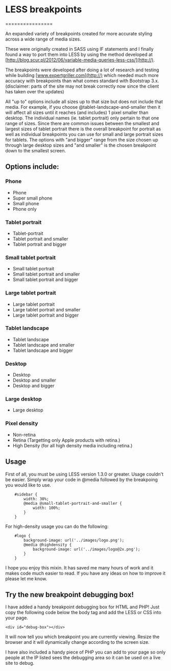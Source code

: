 # LESS breakpoints
================

An expanded variety of breakpoints created for more accurate styling across a wide range of media sizes.

These were originally created in SASS using IF statements and I finally found a way to port them into LESS by using the method developed at [http://blog.scur.pl/2012/06/variable-media-queries-less-css/](http://).

The breakpoints were developed after doing a lot of research and testing while building [www.expertgriller.com](http://) which needed much more accuracy with breakpoints than what comes standard with Bootstrap 3.x. (disclaimer: parts of the site may not break correctly now since the client has taken over the updates)

All "up to" options include all sizes up to that size but does not include that media. For example, if you choose @tablet-landscape-and-smaller then it will affect all sizes until it reaches (and includes) 1 pixel smaller than desktop. The individual names (ie. tablet portrait) only pertain to that one range of sizes. Since there are common issues between the smallest and largest sizes of tablet portrait there is the overall breakpoint for portrait as well as individual breakpoints you can use for small and large portrait sizes for tablets. The options with "and bigger" range from the size chosen up through large desktop sizes and "and smaller" is the chosen breakpoint down to the smallest screen.

## Options include:

### Phone

- Phone
- Super small phone
- Small phone
- Phone only

### Tablet portrait

- Tablet-portrait
- Tablet portrait and smaller
- Tablet portrait and bigger

### Small tablet portrait

- Small tablet portrait
- Small tablet portrait and smaller
- Small tablet portrait and bigger

### Large tablet portrait

- Large tablet portrait
- Large tablet portrait and smaller
- Large tablet portrait and bigger


### Tablet landscape

- Tablet landscape
- Tablet landscape and smaller
- Tablet landscape and bigger

### Desktop

- Desktop
- Desktop and smaller
- Desktop and bigger

### Large desktop

- Large desktop

### Pixel density

- Non-retina
- Retina (Targetting only Apple products with retina.)
- High Density (for all high density media including retina.)

## Usage

First of all, you must be using LESS version 1.3.0 or greater. Usage couldn't be easier. Simply wrap your code in @media followed by the breakpoing you would like to use.

		#sidebar {
			width: 30%;
			@media @small-tablet-portrait-and-smaller {
				width: 100%;
			}
		}

For high-density usage you can do the following:

		#logo {
			background-image: url('../images/logo.png');
			@media @highdensity {
				background-image: url('../images/logo@2x.png');
			}
		}

I hope you enjoy this mixin. It has saved me many hours of work and it makes code much easier to read. If you have any ideas on how to improve it please let me know.

## Try the new breakpoint debugging box!

I have added a handy breakpoint debugging box for HTML and PHP! Just copy the following code below the body tag and add the LESS or CSS into your page.

	<div id="debug-box"></div>
	
It will now tell you which breakpoint you are currently viewing. Resize the browser and it will dynamically change according to the screen size.

I have also included a handy piece of PHP you can add to your page so only people at the IP listed sees the debugging area so it can be used on a live site to debug.
